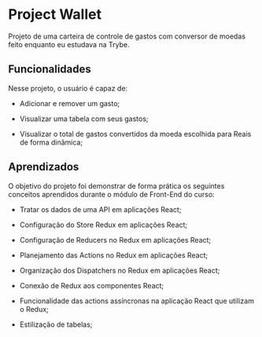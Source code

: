 
# Project Wallet

Projeto de uma carteira de controle de gastos com conversor de moedas feito 
enquanto eu estudava na Trybe.
## Funcionalidades
Nesse projeto, o usuário é capaz de:

  - Adicionar e remover um gasto;

  - Visualizar uma tabela com seus gastos;

  - Visualizar o total de gastos convertidos da moeda escolhida para Reais de forma dinãmica;



## Aprendizados

O objetivo do projeto foi demonstrar de forma prática os seguintes conceitos aprendidos durante o módulo de Front-End do curso:

  * Tratar os dados de uma API em aplicações React;

  * Configuração do Store Redux em aplicações React;

  * Configuração de Reducers no Redux em aplicações React;

  * Planejamento das Actions no Redux em aplicações React;

  * Organização dos Dispatchers no Redux em aplicações React;

  * Conexão de Redux aos componentes React;

  * Funcionalidade das actions assíncronas na aplicação React que utilizam o Redux;

  * Estilização de tabelas;
